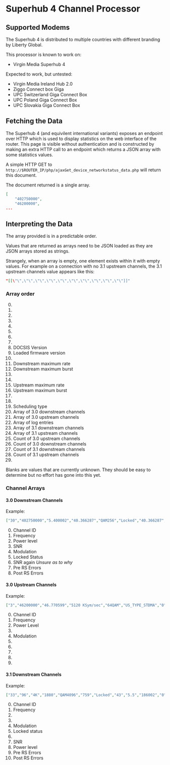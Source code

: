 # Superhub 4 Channel Processor

## Supported Modems

The Superhub 4 is distributed to multiple countries with different branding by
Liberty Global.

This processor is known to work on:

 - Virgin Media Superhub 4

Expected to work, but untested:

 - Virgin Media Ireland Hub 2.0
 - Ziggo Connect box Giga
 - UPC Switzerland Giga Connect Box
 - UPC Poland Giga Connect Box
 - UPC Slovakia Giga Connect Box


## Fetching the Data

The Superhub 4 (and equivilent international variants) exposes an endpoint over
HTTP which is used to display statistics on the web interface of the router.
This page is visible without authentication and is constructed by making an
extra HTTP call to an endpoint which returns a JSON array with some statistics
values.

A simple HTTP GET to
`http://$ROUTER_IP/php/ajaxGet_device_networkstatus_data.php` will return this
document.

The document returned is a single array.
```json
[
    "402750000",
    "46200000",
...
```

## Interpreting the Data

The array provided is in a predictable order.

Values that are returned as arrays need to be JSON loaded as they are JSON
arrays stored as strings.

Strangely, when an array is empty, one element exists within it with empty
values.
For example on a connection with no 3.1 upstream channels, the 3.1 upstream
channels value appears like this:
```json
"[[\"\",\"\",\"\",\"\",\"\",\"\",\"\",\"\",\"\",\"\"]]"
```


### Array order

 0.
 1.
 2.
 3.
 4.
 5.
 6.
 7.
 8. DOCSIS Version
 9. Loaded firmware version
 10.
 11. Downstream maximum rate
 12. Downstream maximum burst
 13.
 14.
 15. Upstream maximum rate
 16. Upstream maximum burst
 17.
 18.
 19. Scheduling type
 20. Array of 3.0 downstream channels
 21. Array of 3.0 upstream channels
 22. Array of log entries
 23. Array of 3.1 downstream channels
 24. Array of 3.1 upstream channels
 25. Count of 3.0 upstream channels
 26. Count of 3.0 downstream channels
 27. Count of 3.1 downstream channels
 28. Count of 3.1 upstream channels
 29.

Blanks are values that are currently unknown.
They should be easy to determine but no effort has gone into this yet.


### Channel Arrays

#### 3.0 Downstream Channels

Example:
```json
["30","402750000","5.400002","40.366287","QAM256","Locked","40.366287","5","0"]
```

0. Channel ID
1. Frequency
2. Power level
3. SNR
4. Modulation
5. Locked Status
6. SNR again *Unsure as to why*
7. Pre RS Errors
8. Post RS Errors


#### 3.0 Upstream Channels

Example:
```json
["3","46200000","46.770599","5120 KSym/sec","64QAM","US_TYPE_STDMA","0","0","0","0"]
```

0. Channel ID
1. Frequency
2. Power Level
3.
4. Modulation
5.
6.
7.
8.
9.


#### 3.1 Downstream Channels

Example:
```json
["33","96","4K","1880","QAM4096","759","Locked","43","5.5","186002","0"]
```

0. Channel ID
1. Frequency
2.
3.
4. Modulation
5. Locked status
6.
7. SNR
8. Power level
9. Pre RS Errors
10. Post RS Errors
